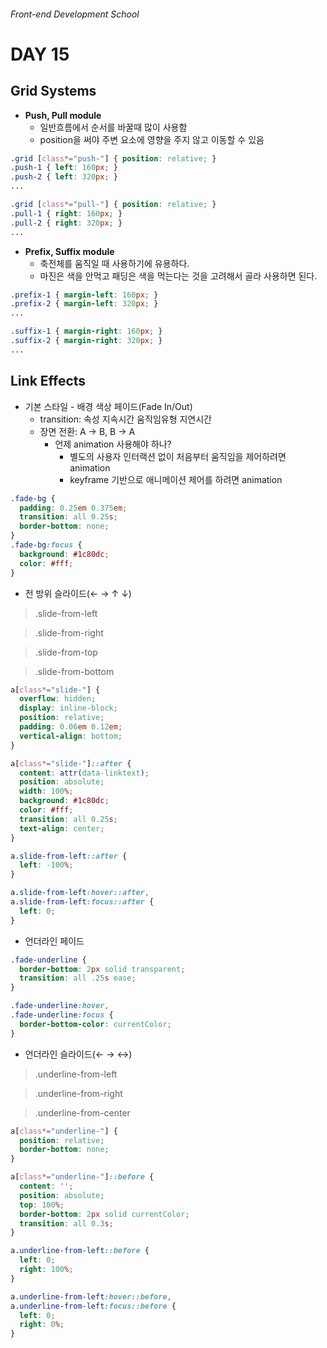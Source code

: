 ###### Front-end Development School

# DAY 15

## Grid Systems
* **Push, Pull module**
  * 일반흐름에서 순서를 바꿀때 많이 사용함
  * position을 써야 주변 요소에 영향을 주지 않고 이동할 수 있음

```css
.grid [class*="push-"] { position: relative; }
.push-1 { left: 160px; }
.push-2 { left: 320px; }
...

.grid [class*="pull-"] { position: relative; }
.pull-1 { right: 160px; }
.pull-2 { right: 320px; }
...
```

* **Prefix, Suffix module**
  * 축전체를 움직일 때 사용하기에 유용하다.
  * 마진은 색을 안먹고 패딩은 색을 먹는다는 것을 고려해서 골라 사용하면 된다.

```css
.prefix-1 { margin-left: 160px; }
.prefix-2 { margin-left: 320px; }
...

.suffix-1 { margin-right: 160px; }
.suffix-2 { margin-right: 320px; }
...
```

## Link Effects

* 기본 스타일 - 배경 색상 페이드(Fade In/Out)
  * transition: 속성 지속시간 움직임유형 지연시간
  * 장면 전환: A → B, B → A
    * 언제 animation 사용해야 하나?     
      * 별도의 사용자 인터랙션 없이 처음부터 움직임을 제어하려면 animation 
      * keyframe 기반으로 애니메이션 제어를 하려면 animation 

```css
.fade-bg {
  padding: 0.25em 0.375em;
  transition: all 0.25s;
  border-bottom: none;
}
.fade-bg:focus {
  background: #1c80dc;
  color: #fff;
}
```

* 전 방위 슬라이드(← → ↑ ↓)

> .slide-from-left

> .slide-from-right

> .slide-from-top

> .slide-from-bottom

```css
a[class*="slide-"] {
  overflow: hidden;
  display: inline-block;
  position: relative;
  padding: 0.06em 0.12em;
  vertical-align: bottom;
}

a[class*="slide-"]::after {
  content: attr(data-linktext);
  position: absolute;
  width: 100%;
  background: #1c80dc;
  color: #fff;
  transition: all 0.25s;
  text-align: center;
}

a.slide-from-left::after {
  left: -100%;
}

a.slide-from-left:hover::after,
a.slide-from-left:focus::after {
  left: 0;
}
```



* 언더라인 페이드
```css
.fade-underline {
  border-bottom: 2px solid transparent;
  transition: all .25s ease;
}

.fade-underline:hover,
.fade-underline:focus {
  border-bottom-color: currentColor;
}
```


* 언더라인 슬라이드(← → ↔)

> .underline-from-left

> .underline-from-right

> .underline-from-center

```css
a[class*="underline-"] {
  position: relative;
  border-bottom: none;
}

a[class*="underline-"]::before {
  content: '';
  position: absolute;
  top: 100%;
  border-bottom: 2px solid currentColor;
  transition: all 0.3s;
}

a.underline-from-left::before {
  left: 0;
  right: 100%;
}

a.underline-from-left:hover::before,
a.underline-from-left:focus::before {
  left: 0;
  right: 0%;
}
```
